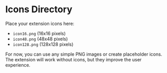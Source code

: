 # Icons Directory

Place your extension icons here:

- `icon16.png` (16x16 pixels)
- `icon48.png` (48x48 pixels) 
- `icon128.png` (128x128 pixels)

For now, you can use any simple PNG images or create placeholder icons.
The extension will work without icons, but they improve the user experience.
